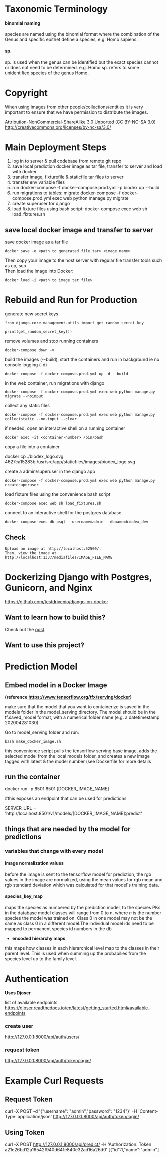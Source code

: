 # Taxonomic Terminology

#### binomial naming

species are named using the binomial format where the combination of the Genus and specific epithet define a species, e.g. Homo sapiens. 

#### sp.
sp. is used when the genus can be identified but the exact species cannot or does not need to be determined. e.g. Homo sp. refers to some unidentified species of the genus Homo.

# Copyright

When using images from other people/collections/entities it is very important to ensure that 
we have permission to distribute the images.

Attribution-NonCommercial-ShareAlike 3.0 Unported (CC BY-NC-SA 3.0)
http://creativecommons.org/licenses/by-nc-sa/3.0/

# Main Deployment Steps

1. log in to server & pull codebase from remote git repo
1. save local prediction docker image as tar file, transfer to server and load with docker
1. transfer image, fixturefile &  staticfile tar files to server
1. transfer env variable files
1. run docker-compose -f docker-compose.prod.yml -p biodex up --build
1. run migrations to tables: migrate docker-compose -f docker-compose.prod.yml exec web python manage.py migrate
1. create superuser for django
1. load fixture files using bash script: docker-compose exec web sh load_fixtures.sh 

## save local docker image and transfer to server

save docker image as a tar file

<p>

    docker save -o <path to generated file.tar> <image name>

</p>

Then copy your image to the host server with regular file transfer tools such as cp, scp.  
Then load the image into Docker:

    docker load -i <path to image tar file>

# Rebuild and Run for Production

generate new secret keys

<p>

    from django.core.management.utils import get_random_secret_key

    print(get_random_secret_key())

</p>

remove volumes and stop running containers

<p>

    
    docker-compose down -v
</p>

build the images (--build), start the containers and run in background ie no console logging (-d)  

<p>

    docker-compose -f docker-compose.prod.yml up -d --build

</p>

in the web container, run migrations with django  

<p>

    docker-compose -f docker-compose.prod.yml exec web python manage.py migrate --noinput

</p>

collect any static files

<p>

    docker-compose -f docker-compose.prod.yml exec web python manage.py collectstatic --no-input --clear

</p>

if needed, open an interactive shell on a running container

<p>

    docker exec -it <container-number> /bin/bash

</p>


copy a file into a container

<p>
    docker cp ./biodex_logo.svg 4627ca15283b:/usr/src/app/staticfiles/images/biodex_logo.svg
</p>
create a admin/superuser in the django app

<p>

    docker-compose -f docker-compose.prod.yml exec web python manage.py createsuperuser

</p>


load fixture files using the convenience bash script

<p>

    docker-compose exec web sh load_fixtures.sh

</p>


connect to an interactive shell for the postgres database

<p>

    docker-compose exec db psql --username=admin --dbname=biodex_dev

</p>

## Check
    Upload an image at http://localhost:52500/.
    Then, view the image at http://localhost:1337/mediafiles/IMAGE_FILE_NAME

# Dockerizing Django with Postgres, Gunicorn, and Nginx
https://github.com/testdrivenio/django-on-docker

## Want to learn how to build this?

Check out the [post](https://testdriven.io/dockerizing-django-with-postgres-gunicorn-and-nginx).

## Want to use this project?



# Prediction Model

 
## Embed model in a Docker Image 
__(reference https://www.tensorflow.org/tfx/serving/docker)__  

make sure that the model that you want to containerize is saved in the models folder in the model_serving directory. The model should be in the tf.saved_model format, with a numerical folder name (e.g. a datetimestamp 202004281030)

Go to model_serving folder and run:

    bash make_docker_image.sh

this convenience script pulls the tensorflow serving base image, adds the selected model from the local models folder, and creates a new image tagged with latest & the model number (see Dockerfile for more details

## run the container
docker run -p 8501:8501 [DOCKER_IMAGE_NAME]

#this exposes an endpoint that can be used for predictions

SERVER_URL = 'http://localhost:8501/v1/models/[DOCKER_IMAGE_NAME]:predict'


## things that are needed by the model for predictions

  
### variables that change with every model


#### image normalization values

before the image is sent to the tensorflow model for prediction, the rgb values in the image are normalized, using the mean values for rgb mean and rgb standard deviation which was calculated for that model's training data. 

#### species_key_map
maps the species as numbered by the prediction model, to the species PKs in the database
model classes will range from 0 to n, where _n_ is the number species the model was trained on. Class 0 in one model may not be the same as class 0 in a different model.The individual model ids need to be mapped to permanent species id numbers in the db

* __encoded hierarchy maps__

this maps how classes in each hierarchical level map to the classes in their parent level. This is used when summing up the probabilies from the species level up to the family level.


# Authentication
__Uses Djoser__

list of available endpoints
https://djoser.readthedocs.io/en/latest/getting_started.html#available-endpoints


### create user
http://127.0.0.1:8000/api/auth/users/

### request token

http://127.0.0.1:8000/api/auth/token/login/


# Example Curl Requests

## Request Token
curl -X POST -d '{"username": "admin","password": "1234"}' -H 'Content-Type: application/json'  http://127.0.0.1:8000/api/auth/token/login/

## Using  Token 
curl -X POST http://127.0.0.1:8000/api/predict/ -H 'Authorization: Token a21e26bd12a16542f940d641e840e32ad16a26d0' [{"id":1,"name":"admin"]